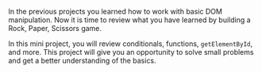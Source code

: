 In the previous projects you learned how to work with basic DOM manipulation. Now it is time to review what you have learned by building a Rock, Paper, Scissors game.

In this mini project, you will review conditionals, functions, `getElementById`, and more. This project will give you an opportunity to solve small problems and get a better understanding of the basics.

